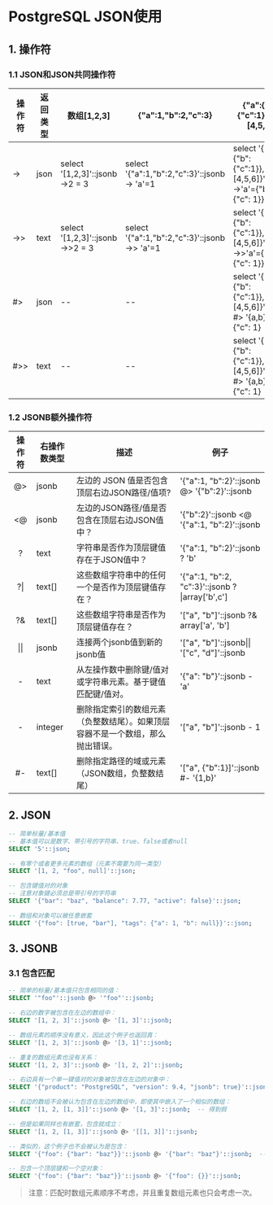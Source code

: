 # PostgreSQL JSON使用

## 1. 操作符

### 1.1 JSON和JSON共同操作符

| 操作符 | 返回类型 | 数组[1,2,3]                      | {"a":1,"b":2,"c":3}                          | {"a":{"b":{"c":1}},"d":[4,5,6]}                              |
| ------ | -------- | -------------------------------- | -------------------------------------------- | ------------------------------------------------------------ |
| ->     | json     | select '[1,2,3]'::jsonb ->2 = 3  | select '{"a":1,"b":2,"c":3}'::jsonb-> 'a'=1  | select '{"a":{"b":{"c":1}},"d":[4,5,6]}'::jsonb ->'a'={"b": {"c": 1}} |
| ->>    | text     | select '[1,2,3]'::jsonb ->>2 = 3 | select '{"a":1,"b":2,"c":3}'::jsonb->> 'a'=1 | select '{"a":{"b":{"c":1}},"d":[4,5,6]}'::jsonb ->>'a'={"b": {"c": 1}} |
| #>     | json     | --                               | --                                           | select '{"a":{"b":{"c":1}},"d":[4,5,6]}'::jsonb #> '{a,b}' ={"c": 1} |
| #>>    | text     | --                               | --                                           | select '{"a":{"b":{"c":1}},"d":[4,5,6]}'::jsonb #> '{a,b}' ={"c": 1} |

### 1.2 JSONB额外操作符

| 操作符 | 右操作数类型 | 描述                                                         | 例子                                            |
| :----: | ------------ | ------------------------------------------------------------ | ----------------------------------------------- |
|  @>  | jsonb        | 左边的 JSON 值是否包含顶层右边JSON路径/值项?                 | '{"a":1, "b":2}'::jsonb @> '{"b":2}'::jsonb     |
|  <@  | jsonb        | 左边的JSON路径/值是否包含在顶层右边JSON值中？                | '{"b":2}'::jsonb <@ '{"a":1, "b":2}'::jsonb     |
|  ?   | text         | 字符串是否作为顶层键值存在于JSON值中？                       | '{"a":1, "b":2}'::jsonb ? 'b'                   |
|  ?\|  | text[]       | 这些数组字符串中的任何一个是否作为顶层键值存在？             | '{"a":1, "b":2, "c":3}'::jsonb ?\|array['b',c'] |
|  ?&  | text[]       | 这些数组字符串是否作为顶层键值存在？                         | '["a", "b"]'::jsonb ?& array['a', 'b']          |
|  \|\|  | jsonb        | 连接两个jsonb值到新的jsonb值                                 | '["a", "b"]'::jsonb\|\| '["c", "d"]'::jsonb     |
|  -   | text         | 从左操作数中删除键/值对或字符串元素。基于键值匹配键/值对。   | '{"a": "b"}'::jsonb - 'a'                       |
|  -   | integer      | 删除指定索引的数组元素（负整数结尾）。如果顶层容器不是一个数组，那么抛出错误。 | '["a", "b"]'::jsonb - 1                         |
|  #-  | text[]       | 删除指定路径的域或元素（JSON数组，负整数结尾）               | '["a", {"b":1}]'::jsonb #- '{1,b}'              |


## 2. JSON

```sql
-- 简单标量/基本值
-- 基本值可以是数字、带引号的字符串、true、false或者null
SELECT '5'::json;

-- 有零个或者更多元素的数组（元素不需要为同一类型）
SELECT '[1, 2, "foo", null]'::json;

-- 包含键值对的对象
-- 注意对象键必须总是带引号的字符串
SELECT '{"bar": "baz", "balance": 7.77, "active": false}'::json;

-- 数组和对象可以被任意嵌套
SELECT '{"foo": [true, "bar"], "tags": {"a": 1, "b": null}}'::json;
```

## 3. JSONB

### 3.1 包含匹配

```sql
-- 简单的标量/基本值只包含相同的值：
SELECT '"foo"'::jsonb @> '"foo"'::jsonb;

-- 右边的数字被包含在左边的数组中：
SELECT '[1, 2, 3]'::jsonb @> '[1, 3]'::jsonb;

-- 数组元素的顺序没有意义，因此这个例子也返回真：
SELECT '[1, 2, 3]'::jsonb @> '[3, 1]'::jsonb;

-- 重复的数组元素也没有关系：
SELECT '[1, 2, 3]'::jsonb @> '[1, 2, 2]'::jsonb;

-- 右边具有一个单一键值对的对象被包含在左边的对象中：
SELECT '{"product": "PostgreSQL", "version": 9.4, "jsonb": true}'::jsonb @> '{"version": 9.4}'::jsonb;

-- 右边的数组不会被认为包含在左边的数组中，即使其中嵌入了一个相似的数组：
SELECT '[1, 2, [1, 3]]'::jsonb @> '[1, 3]'::jsonb;  -- 得到假

-- 但是如果同样也有嵌套，包含就成立：
SELECT '[1, 2, [1, 3]]'::jsonb @> '[[1, 3]]'::jsonb;

-- 类似的，这个例子也不会被认为是包含：
SELECT '{"foo": {"bar": "baz"}}'::jsonb @> '{"bar": "baz"}'::jsonb;  -- 得到假

-- 包含一个顶层键和一个空对象：
SELECT '{"foo": {"bar": "baz"}}'::jsonb @> '{"foo": {}}'::jsonb;
```

> 注意：匹配时数组元素顺序不考虑，并且重复数组元素也只会考虑一次。
